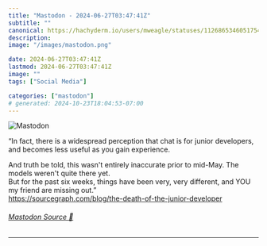 ```yaml
---
title: "Mastodon - 2024-06-27T03:47:41Z"
subtitle: ""
canonical: https://hachyderm.io/users/mweagle/statuses/112686534605175437
description:
image: "/images/mastodon.png"

date: 2024-06-27T03:47:41Z
lastmod: 2024-06-27T03:47:41Z
image: ""
tags: ["Social Media"]

categories: ["mastodon"]
# generated: 2024-10-23T18:04:53-07:00
---
```

![Mastodon](/images/mastodon.png)

<p>“In fact, there is a widespread perception that chat is for junior developers, and becomes less useful as you gain experience.</p><p>And truth be told, this wasn&#39;t entirely inaccurate prior to mid-May. The models weren&#39;t quite there yet.<br />But for the past six weeks, things have been very, very different, and YOU my friend are missing out.”<br /><a href="https://sourcegraph.com/blog/the-death-of-the-junior-developer" target="_blank" rel="nofollow noopener noreferrer" translate="no"><span class="invisible">https://</span><span class="ellipsis">sourcegraph.com/blog/the-death</span><span class="invisible">-of-the-junior-developer</span></a></p>


###### [Mastodon Source 🐘](https://hachyderm.io/@mweagle/112686534605175437)

___
